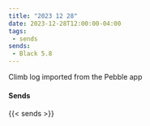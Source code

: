 ```yaml
---
title: "2023 12 28"
date: 2023-12-28T12:00:00-04:00
tags:
 - sends
sends:
 - Black 5.8
---
```


Climb log imported from the Pebble app<!--more-->

#### Sends

{{< sends >}}

